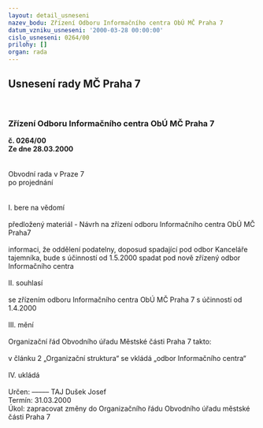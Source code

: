 ```yaml
---
layout: detail_usneseni
nazev_bodu: Zřízení Odboru Informačního centra ObÚ MČ Praha 7
datum_vzniku_usneseni: '2000-03-28 00:00:00'
cislo_usneseni: 0264/00
prilohy: []
organ: rada
---
```

<div id="ucUsn_pList" class="usn">
	<span><h2>Usnesení rady MČ Praha 7 </h2>
<br></span><div class="standBody">
<span><h3>Zřízení Odboru Informačního centra ObÚ MČ Praha 7</h3></span><div class="center">
		<strong>č. 0264/00</strong><br>
	</div>
<div class="center">
		<strong>Ze dne 28.03.2000</strong><br><br>
	</div>
<br>Obvodní rada v Praze 7<br>po projednání<br><br><br>I.	bere na vědomí<br><br> předložený materiál - Návrh na zřízení odboru Informačního centra ObÚ MČ Praha7<br><br>informaci, že oddělení podatelny, doposud spadající pod odbor Kanceláře tajemníka, bude s účinností od 1.5.2000 spadat pod nově zřízený odbor Informačního centra<br><br>II.	souhlasí <br><br>se zřízením odboru Informačního centra ObÚ MČ Praha 7	s účinností od 1.4.2000<br><br>III.	mění <br><br>Organizační řád Obvodního úřadu Městské části Praha 7 takto:<br><br>v článku 2 „Organizační struktura“ se vkládá „odbor Informačního centra“<br><br>IV.	ukládá <br><br> Určen:	–––––	TAJ Dušek Josef<br>Termín: 31.03.2000<br>Úkol:	zapracovat změny do Organizačního řádu Obvodního úřadu městské části Praha 7<br> <br><br> </div>
</div>